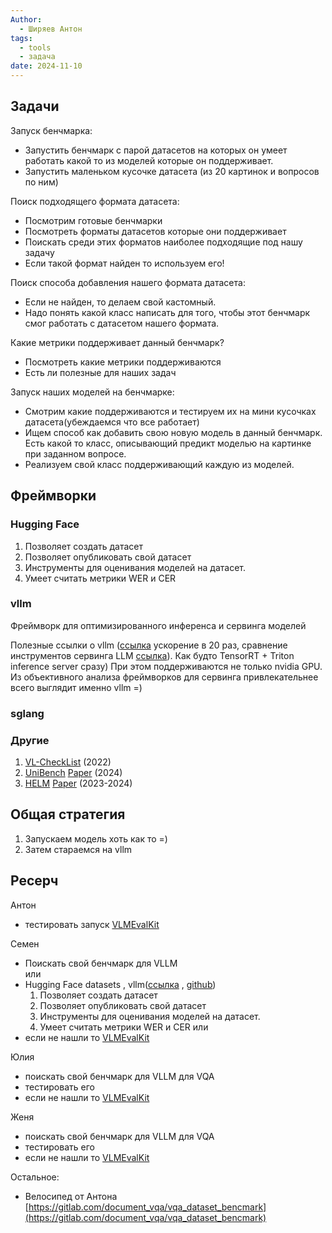 ```yaml
---
Author:
  - Ширяев Антон
tags:
  - tools
  - задача
date: 2024-11-10
---
```

## Задачи

Запуск бенчмарка:
- Запустить бенчмарк с парой датасетов на которых он умеет работать какой то из моделей которые он поддерживает.    
- Запустить маленьком кусочке датасета (из 20 картинок и вопросов по ним)    

Поиск подходящего формата датасета:
- Посмотрим готовые бенчмарки    
- Посмотреть форматы датасетов которые они поддерживает    
- Поискать среди этих форматов наиболее подходящие под нашу задачу    
- Если такой формат найден то используем его!    

Поиск способа добавления нашего формата датасета:
- Если не найден, то делаем свой кастомный.    
- Надо понять какой класс написать для того, чтобы этот бенчмарк смог работать с датасетом нашего формата.    

Какие метрики поддерживает данный бенчмарк?
- Посмотреть какие метрики поддерживаются    
- Есть ли полезные для наших задач    

Запуск наших моделей на бенчмарке:
- Смотрим какие поддерживаются и тестируем их на мини кусочках датасета(убеждаемся что все работает)    
- Ищем способ как добавить свою новую модель в данный бенчмарк. Есть какой то класс, описывающий предикт моделью на картинке при заданном вопросе. 
- Реализуем свой класс поддерживающий каждую из моделей.    

## Фреймворки
### Hugging Face    

1. Позволяет создать датасет	    
2. Позволяет опубликовать свой датасет	    
3. Инструменты для оценивания моделей на датасет.	    
4. Умеет считать метрики WER и CER

### vllm

Фреймворк для оптимизированного инференса и сервинга моделей    

Полезные ссылки о vllm ([ссылка](https://habr.com/ru/companies/mts_ai/articles/791594/) ускорение в 20 раз, сравнение инструментов сервинга LLM [ссылка](https://vc.ru/ai/1247008-sravnenie-proizvoditelnosti-servinga-llama-3-na-vllm-lmdeploy-mlc-llm-tensorrt-llm-i-tgi?ysclid=m3fjcweeog473826955)).
Как будто TensorRT + Triton inference server сразу) При этом поддерживаются не только nvidia GPU.
Из объективного анализа фреймворков для сервинга привлекательнее всего выглядит именно vllm =)

### sglang

### Другие

1. [VL-CheckList](https://github.com/om-ai-lab/VL-CheckList) (2022)	
2. [UniBench](https://github.com/facebookresearch/unibench) [Paper](https://arxiv.org/abs/2408.04810) (2024)	
3. [HELM](https://github.com/stanford-crfm/helm) [Paper](https://arxiv.org/abs/2410.07112) (2023-2024)


## Общая стратегия

1. Запускаем модель хоть как то =)    
2. Затем стараемся на vllm

## Ресерч

Антон
- тестировать запуск [VLMEvalKit](https://github.com/open-compass/VLMEvalKit)   

Семен
- Поискать свой бенчмарк для VLLM  
или
- Hugging Face datasets , vllm([ссылка](https://docs.vllm.ai/en/latest/) , [github](https://github.com/vllm-project/vllm))  
	1. Позволяет создать датасет	    
	2. Позволяет опубликовать свой датасет	    
	3. Инструменты для оценивания моделей на датасет.	    
	4. Умеет считать метрики WER и CER
или
- если не нашли то [VLMEvalKit](https://github.com/open-compass/VLMEvalKit)    

Юлия
- поискать свой бенчмарк для VLLM для VQA	
- тестировать его    
- если не нашли то [VLMEvalKit](https://github.com/open-compass/VLMEvalKit)    

Женя
- поискать свой бенчмарк для VLLM для VQA    
- тестировать его    
- если не нашли то [VLMEvalKit](https://github.com/open-compass/VLMEvalKit)    

Остальное:
- Велосипед от Антона 
[https://gitlab.com/document_vqa/vqa_dataset_bencmark](https://gitlab.com/document_vqa/vqa_dataset_bencmark)

